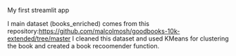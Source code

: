 My first streamlit app

I main dataset (books_enriched) comes from this repository:https://github.com/malcolmosh/goodbooks-10k-extended/tree/master
I cleaned this dataset and used KMeans for clustering the book and created a book recoomender function.


